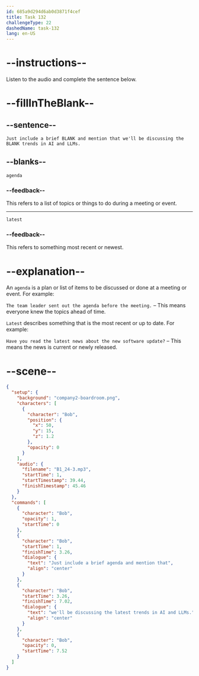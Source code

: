 ```yaml
---
id: 685a9d294d6ab0d3871f4cef
title: Task 132
challengeType: 22
dashedName: task-132
lang: en-US
---
```


<!-- (Audio) Bob: Just include a brief agenda and mention that we'll be discussing the latest trends in AI and LLMs. -->

# --instructions--

Listen to the audio and complete the sentence below.

# --fillInTheBlank--

## --sentence--

`Just include a brief BLANK and mention that we'll be discussing the BLANK trends in AI and LLMs.`

## --blanks--

`agenda`

### --feedback--

This refers to a list of topics or things to do during a meeting or event.

---

`latest`

### --feedback--

This refers to something most recent or newest.

# --explanation--

An `agenda` is a plan or list of items to be discussed or done at a meeting or event. For example:

`The team leader sent out the agenda before the meeting.` – This means everyone knew the topics ahead of time.

`Latest` describes something that is the most recent or up to date. For example:

`Have you read the latest news about the new software update?` – This means the news is current or newly released.

# --scene--

```json
{
  "setup": {
    "background": "company2-boardroom.png",
    "characters": [
      {
        "character": "Bob",
        "position": {
          "x": 50,
          "y": 15,
          "z": 1.2
        },
        "opacity": 0
      }
    ],
    "audio": {
      "filename": "B1_24-3.mp3",
      "startTime": 1,
      "startTimestamp": 39.44,
      "finishTimestamp": 45.46
    }
  },
  "commands": [
    {
      "character": "Bob",
      "opacity": 1,
      "startTime": 0
    },
    {
      "character": "Bob",
      "startTime": 1,
      "finishTime": 3.26,
      "dialogue": {
        "text": "Just include a brief agenda and mention that",
        "align": "center"
      }
    },
    {
      "character": "Bob",
      "startTime": 3.26,
      "finishTime": 7.02,
      "dialogue": {
        "text": "we'll be discussing the latest trends in AI and LLMs.",
        "align": "center"
      }
    },
    {
      "character": "Bob",
      "opacity": 0,
      "startTime": 7.52
    }
  ]
}
```
